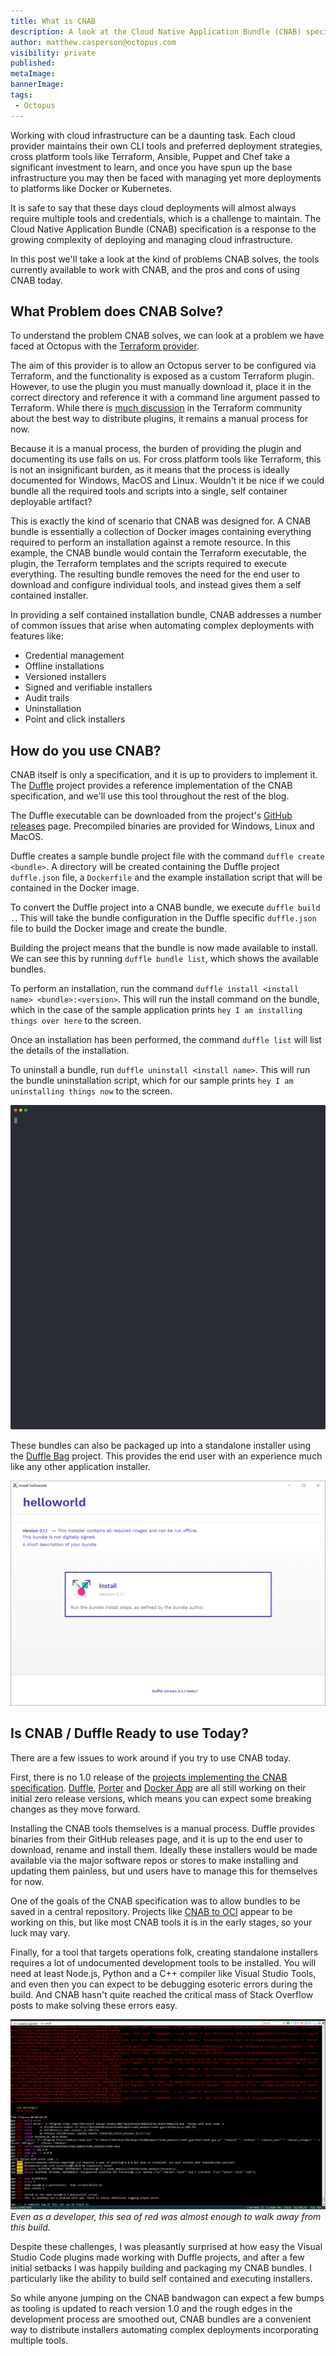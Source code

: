 ```yaml
---
title: What is CNAB
description: A look at the Cloud Native Application Bundle (CNAB) specification, what problems it solves, and the pros and cons of the tooling.
author: matthew.casperson@octopus.com
visibility: private
published:
metaImage:
bannerImage:
tags:
 - Octopus
---
```


Working with cloud infrastructure can be a daunting task. Each cloud provider maintains their own CLI tools and preferred deployment strategies, cross platform tools like Terraform, Ansible, Puppet and Chef take a significant investment to learn, and once you have spun up the base infrastructure you may then be faced with managing yet more deployments to platforms like Docker or Kubernetes.

It is safe to say that these days cloud deployments will almost always require multiple tools and credentials, which is a challenge to maintain. The Cloud Native Application Bundle (CNAB) specification is a response to the growing complexity of deploying and managing cloud infrastructure.

In this post we'll take a look at the kind of problems CNAB solves, the tools currently available to work with CNAB, and the pros and cons of using CNAB today.

## What Problem does CNAB Solve?

To understand the problem CNAB solves, we can look at a problem we have faced at Octopus with the [Terraform provider](https://github.com/OctopusDeploy/terraform-provider-octopusdeploy).

The aim of this provider is to allow an Octopus server to be configured via Terraform, and the functionality is exposed as a custom Terraform plugin. However, to use the plugin you must manually download it, place it in the correct directory and reference it with a command line argument passed to Terraform. While there is [much discussion](https://github.com/hashicorp/terraform/issues/15252) in the Terraform community about the best way to distribute plugins, it remains a manual process for now.

Because it is a manual process, the burden of providing the plugin and documenting its use falls on us. For cross platform tools like Terraform, this is not an insignificant burden, as it means that the process is ideally documented for Windows, MacOS and Linux. Wouldn't it be nice if we could bundle all the required tools and scripts into a single, self container deployable artifact?

This is exactly the kind of scenario that CNAB was designed for. A CNAB bundle is essentially a collection of Docker images containing everything required to perform an installation against a remote resource. In this example, the CNAB bundle would contain the Terraform executable, the plugin, the Terraform templates and the scripts required to execute everything. The resulting bundle removes the need for the end user to download and configure individual tools, and instead gives them a self contained installer.

In providing a self contained installation bundle, CNAB addresses a number of common issues that arise when automating complex deployments with features like:

* Credential management
* Offline installations
* Versioned installers
* Signed and verifiable installers
* Audit trails
* Uninstallation
* Point and click installers

## How do you use CNAB?

CNAB itself is only a specification, and it is up to providers to implement it. The [Duffle](https://github.com/deislabs/duffle) project provides a reference implementation of the CNAB specification, and we'll use this tool throughout the rest of the blog.

The Duffle executable can be downloaded from the project's [GitHub releases](https://github.com/deislabs/duffle/releases) page. Precompiled binaries are provided for Windows, Linux and MacOS.

Duffle creates a sample bundle project file with the command `duffle create <bundle>`. A directory will be created containing the Duffle project `duffle.json` file, a `Dockerfile` and the example installation script that will be contained in the Docker image.

To convert the Duffle project into a CNAB bundle, we execute `duffle build .`. This will take the bundle configuration in the Duffle specific `duffle.json` file to build the Docker image and create the bundle.

Building the project means that the bundle is now made available to install. We can see this by running `duffle bundle list`, which shows the available bundles.

To perform an installation, run the command `duffle install <install name> <bundle>:<version>`. This will run the install command on the bundle, which in the case of the sample application prints `hey I am installing things over here` to the screen.

Once an installation has been performed, the command `duffle list` will list the details of the installation.

To uninstall a bundle, run `duffle uninstall <install name>`. This will run the bundle uninstallation script, which for our sample prints `hey I am uninstalling things now` to the screen.

![](demo.svg "width=500")

These bundles can also be packaged up into a standalone installer using the [Duffle Bag](https://github.com/deislabs/duffle-bag) project. This provides the end user with an experience much like any other application installer.

![](gui-installer.png "width=500")

## Is CNAB / Duffle Ready to use Today?

There are a few issues to work around if you try to use CNAB today.

First, there is no 1.0 release of the [projects implementing the CNAB specification](https://cnab.io/community-projects/). [Duffle](https://duffle.sh/), [Porter](https://porter.sh) and [Docker App](https://github.com/docker/app) are all still working on their initial zero release versions, which means you can expect some breaking changes as they move forward.

Installing the CNAB tools themselves is a manual process. Duffle provides binaries from their GitHub releases page, and it is up to the end user to download, rename and install them. Ideally these installers would be made available via the major software repos or stores to make installing and updating them painless, but und users have to manage this for themselves for now.

One of the goals of the CNAB specification was to allow bundles to be saved in a central repository. Projects like [CNAB to OCI](https://github.com/docker/cnab-to-oci) appear to be working on this, but like most CNAB tools it is in the early stages, so your luck may vary.

Finally, for a tool that targets operations folk, creating standalone installers requires a lot of undocumented development tools to be installed. You will need at least Node.js, Python and a C++ compiler like Visual Studio Tools, and even then you can expect to be debugging esoteric errors during the build. And CNAB hasn't quite reached the critical mass of Stack Overflow posts to make solving these errors easy.

![](build-errors.png "width=500")
*Even as a developer, this sea of red was almost enough to walk away from this build.*

Despite these challenges, I was pleasantly surprised at how easy the Visual Studio Code plugins made working with Duffle projects, and after a few initial setbacks I was happily building and packaging my CNAB bundles. I particularly like the ability to build self contained and executing installers.

So while anyone jumping on the CNAB bandwagon can expect a few bumps as tooling is updated to reach version 1.0 and the rough edges in the development process are smoothed out, CNAB bundles are a convenient way to distribute installers automating complex deployments incorporating multiple tools.
